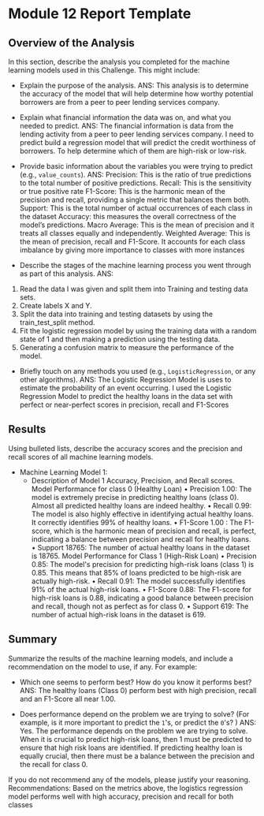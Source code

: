 # Module 12 Report Template

## Overview of the Analysis

In this section, describe the analysis you completed for the machine learning models used in this Challenge. This might include:

* Explain the purpose of the analysis.
ANS: This analysis is to determine the accuracy of the model that will help determine how worthy potential borrowers are from a peer to peer lending services company.

* Explain what financial information the data was on, and what you needed to predict.
ANS: The financial information is data from the lending activity from a peer to peer lending services company. I need to predict build a regression model that will predict the credit worthiness of borrowers. To help determine which of them are high-risk or low-risk.
  
* Provide basic information about the variables you were trying to predict (e.g., `value_counts`).
ANS: Precision: This is the ratio of true predictions to the total number of positive predictions.
     Recall: This is the sensitivity or true positive rate
     F1-Score: This is the harmonic mean of the precision and recall, providing a single metric that balances them both.
     Support: This is the total number of actual occurrences of each class in the dataset
    Accuracy: this measures the overall correctness of the model’s predictions.
    Macro Average: This is the mean of precision and it treats all classes equally and independently. 
   Weighted Average: This is the mean of precision, recall and F1-Score. It accounts for each class imbalance by giving more importance to classes with more instances


* Describe the stages of the machine learning process you went through as part of this analysis.
ANS:
1. Read the data I was given and split them into Training and testing data sets.
2. Create labels X and Y.
3. Split the data into training and testing datasets by using the train_test_split method.
4. Fit the logistic regression model by using the training data with a random state of 1 and then making a prediction using the testing data.
5. Generating a confusion matrix to measure the performance of the model.

* Briefly touch on any methods you used (e.g., `LogisticRegression`, or any other algorithms).
ANS: The Logistic Regression Model is uses to estimate the probability of an event occurring.  I used the Logistic Regression Model to predict the healthy loans in the data set with perfect or near-perfect scores in precision, recall and F1-Scores

## Results

Using bulleted lists, describe the accuracy scores and the precision and recall scores of all machine learning models.

* Machine Learning Model 1:
    * Description of Model 1 Accuracy, Precision, and Recall scores.
Model Performance for class 0 (Healthy Loan)
•	Precision 1.00: The model is extremely precise in predicting healthy loans (class 0). Almost all predicted healthy loans are indeed healthy.
•	Recall 0.99: The model is also highly effective in identifying actual healthy loans. It correctly identifies 99% of healthy loans.
•	F1-Score 1.00 : The F1-score, which is the harmonic mean of precision and recall, is perfect, indicating a balance between precision and recall for healthy loans.
•	Support 18765: The number of actual healthy loans in the dataset is 18765.
Model Performance for Class 1 (High-Risk Loan)
•	Precision 0.85: The model's precision for predicting high-risk loans (class 1) is 0.85. This means that 85% of loans predicted to be high-risk are actually high-risk.
•	Recall 0.91: The model successfully identifies 91% of the actual high-risk loans.
•	F1-Score 0.88: The F1-score for high-risk loans is 0.88, indicating a good balance between precision and recall, though not as perfect as for class 0.
•	Support 619: The number of actual high-risk loans in the dataset is 619.

## Summary

Summarize the results of the machine learning models, and include a recommendation on the model to use, if any. For example:

* Which one seems to perform best? How do you know it performs best?
ANS: The healthy loans (Class 0) perform best with high precision, recall and an F1-Score all near 1.00.
  
* Does performance depend on the problem we are trying to solve? (For example, is it more important to predict the `1`'s, or predict the `0`'s? )
ANS: Yes. The performance depends on the problem we are trying to solve. When it is crucial to predict high-risk loans, then 1 must be predicted to ensure that high risk loans are identified.  If predicting healthy loan is equally crucial, then there must be a balance between the precision and the recall for class 0.

If you do not recommend any of the models, please justify your reasoning.
Recommendations:  Based on the metrics above, the logistics regression model performs well with high accuracy, precision and recall for both classes